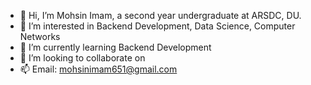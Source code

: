 - 👋 Hi, I’m Mohsin Imam, a second year undergraduate at ARSDC, DU.
- 👀 I’m interested in Backend Development, Data Science, Computer Networks
- 🌱 I’m currently learning Backend Development
- 💞️ I’m looking to collaborate on 
- 📫 Email: mohsinimam651@gmail.com

<!---
mohsin-88069/mohsin-88069 is a ✨ special ✨ repository because its `README.md` (this file) appears on your GitHub profile.
You can click the Preview link to take a look at your changes.
--->
